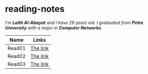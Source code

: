 # reading-notes

_I'm **Laith Al-Abayat** and I have 29 years old.
I graduated from **Petra University** with a major in **Computer Networks**._

| Name       | Links |
| ----------- | ----------- |
| Read01      | [The link](https://laithabayat.github.io/reading-notes/Read01)       |
| Read02      | [The link](https://laithabayat.github.io/reading-notes/Read02)       |
| Read03      | [The link](https://laithabayat.github.io/reading-notes/Read03)       |

